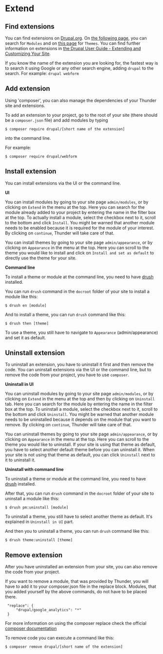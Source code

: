 # Extend

## Find extensions

You can find extensions on [Drupal.org](https://www.drupal.org). On [the following page](https://www.drupal.org/project/project_module?f%5B3%5D=drupal_core%3A7234), you can search for `Modules` and on [this page](https://www.drupal.org/project/project_theme?f%5B2%5D=drupal_core%3A7234) for `Themes`. You can find further information on extensions in [the Drupal User Guide - Extending and Customizing Your Site](https://www.drupal.org/docs/user_guide/en/extend-chapter.html).

If you know the name of the extension you are looking for, the fastest way is to search it using Google or any other search engine, adding `drupal` to the search. For example: `drupal webform`

## Add extension

Using 'composer', you can also manage the dependencies of your Thunder site and extensions.

To add an extension to your project, go to the root of your site (there should be a `composer.json` file) and add modules by typing
```
$ composer require drupal/[short name of the extension]
```
into the command line.

For example:

```
$ composer require drupal/webform
```

## Install extension

You can install extensions via the UI or the command line.

**UI**

You can install modules by going to your site page `admin/modules`, or by clicking on `Extend` in the menu at the top. Here you can search for the module already added to your project by entering the name in the filter box at the top. To actually install a module, select the checkbox next to it, scroll to the bottom and click `Install`. You might be warned that another module needs to be enabled because it is required for the module of your interest. By clicking on `continue`, Thunder will take care of that.

You can install themes by going to your site page `admin/appearance`, or by clicking on `Appearance` in the menu at the top. Here you can scroll to the theme you would like to install and click on `Install and set as default` to directly use the theme for your site.

**Command line**

To install a theme or module at the command line, you need to have [drush](http://docs.drush.org/en/master/install) installed.

You can run `drush` command in the `docroot` folder of your site to install a module like this:
```
$ drush en [module]
```

And to install a theme, you can run `drush` command like this:
```
$ drush then [theme]
```

To use a theme, you still have to navigate to `Appearance` (admin/appearance) and set it as default.


## Uninstall extension

To uninstall an extension, you have to uninstall it first and then remove the code. You can uninstall extensions via the UI or the command line, but to remove the code from your project, you have to use `composer`.

**Uninstall in UI**

You can uninstall modules by going to your site page `admin/modules`, or by clicking on `Extend` in the menu at the top and then by clicking on `Uninstall` tab. Here you can search for the module by entering the name in the filter box at the top. To uninstall a module, select the checkbox next to it, scroll to the bottom and click `Uninstall`. You might be warned that another module needs to be uninstalled because it depends on the module that you want to remove. By clicking on `continue`, Thunder will take care of that.

You can uninstall themes by going to your site page `admin/appearance`, or by clicking on `Appearance` in the menu at the top. Here you can scroll to the theme you would like to uninstall. If your site is using that theme as default, you have to select another default theme before you can uninstall it. When your site is not using that theme as default, you can click `Uninstall` next to it to uninstall it.

**Uninstall with command line**

To uninstall a theme or module at the command line, you need to have [drush](http://docs.drush.org/en/master/install) installed.

After that, you can run `drush` command in the `docroot` folder of your site to uninstall a module like this:

```
$ drush pm:uninstall [module]
```

To uninstall a theme, you still have to select another theme as default. It's explained in `Uninstall in UI` part.

And then you to uninstall a theme, you can run `drush` command like this:
```
$ drush theme:uninstall [theme]
```


## Remove extension

After you have uninstalled an extension from your site, you can also remove the code from your project.

If you want to remove a module, that was provided by Thunder, you will have to add it to your composer.json file in the
replace block. Modules, that you added yourself by the above commands, do not have to be placed there.

```
 "replace": {
     "drupal/google_analytics": "*"
 }
```

For more information on using the composer replace check the official [composer documentation](https://getcomposer.org/doc/04-schema.md#replace)

To remove code you can execute a command like this:

```
$ composer remove drupal/[short name of the extension]
```

